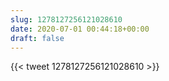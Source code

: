 ```yaml
---
slug: 1278127256121028610
date: 2020-07-01 00:44:18+00:00
draft: false
---
```


{{< tweet 1278127256121028610 >}}
